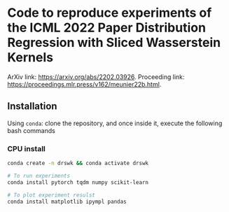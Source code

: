 # Code to reproduce experiments of the ICML 2022 Paper Distribution Regression with Sliced Wasserstein Kernels

ArXiv link: https://arxiv.org/abs/2202.03926. Proceeding link: https://proceedings.mlr.press/v162/meunier22b.html.

## Installation

Using `conda`: clone the repository, and once inside it,
execute the following bash commands

### CPU install

```bash
conda create -n drswk && conda activate drswk

# To run experiments
conda install pytorch tqdm numpy scikit-learn

# To plot experiment resulst
conda install matplotlib ipympl pandas
```

